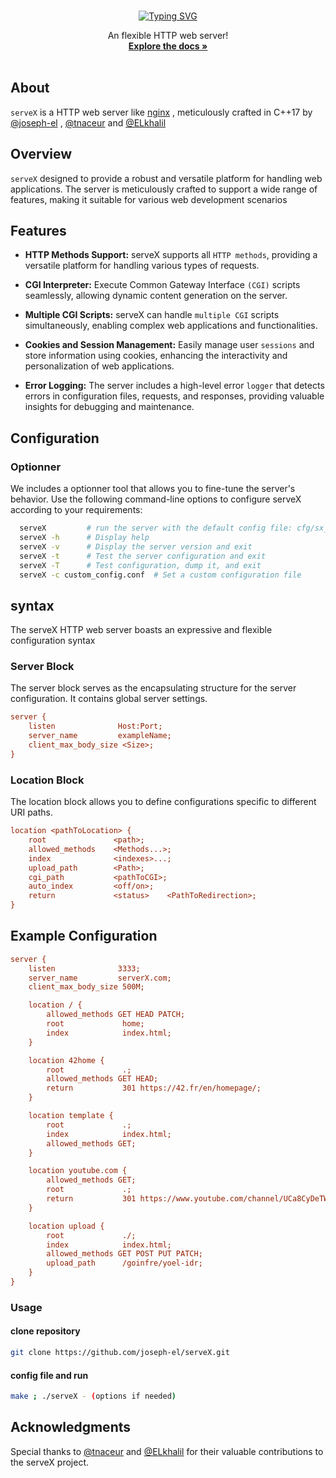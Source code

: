 

<br />
<div align="center">


[![Typing SVG](https://readme-typing-svg.demolab.com?font=Fira+Code&size=30&duration=1000&pause=3000&background=FFFFFF00&center=true&vCenter=true&random=false&width=350&height=60&lines=serveX)](https://git.io/typing-svg)


  <p align="center">
    An flexible HTTP web server!
    <br />
    <a href="https://github.com/joseph-el/serveX/assets/80905157/d5446afd-2f66-46ad-a4ab-e53abcc41f8d"><strong>Explore the docs »</strong></a>
    <br />
    <br />
</div>


 ## About
``serveX`` is a HTTP web server like [nginx](https://en.wikipedia.org/wiki/Nginx) , meticulously crafted in C++17 by [@joseph-el](https://github.com/joseph-el) , [@tnaceur](https://github.com/tnaceur) and [@ELkhalil](https://github.com/ELkhalil)


## Overview

``serveX`` designed to provide a robust and versatile platform for handling web applications. The server is meticulously crafted to support a wide range of features, making it suitable for various web development scenarios 

## Features
 
- **HTTP Methods Support:** serveX supports all ``HTTP methods``, providing a versatile platform for handling various types of requests.
 
- **CGI Interpreter:** Execute Common Gateway Interface ``(CGI)`` scripts seamlessly, allowing dynamic content generation on the server.
 
- **Multiple CGI Scripts:** serveX can handle ``multiple CGI`` scripts simultaneously, enabling complex web applications and functionalities.
 
- **Cookies and Session Management:** Easily manage user ``sessions`` and store information using cookies, enhancing the interactivity and personalization of web applications.
 
- **Error Logging:** The server includes a high-level error ``logger`` that detects errors in configuration files, requests, and responses, providing valuable insights for debugging and maintenance.

## Configuration

### Optionner

We includes a optionner tool that allows you to fine-tune the server's behavior. Use the following command-line options to configure serveX according to your requirements:

```sh
  serveX         # run the server with the default config file: cfg/sx_config
  serveX -h      # Display help
  serveX -v      # Display the server version and exit
  serveX -t      # Test the server configuration and exit
  serveX -T      # Test configuration, dump it, and exit
  serveX -c custom_config.conf  # Set a custom configuration file
```
## syntax 
The serveX HTTP web server boasts an expressive and flexible configuration syntax
### Server Block
The server block serves as the encapsulating structure for the server configuration. It contains global server settings.
```cfg
server {
    listen              Host:Port;
    server_name         exampleName;
    client_max_body_size <Size>; 
}
```

### Location Block
The location block allows you to define configurations specific to different URI paths.

``` cfg
location <pathToLocation> {
    root               <path>;
    allowed_methods    <Methods...>;
    index              <indexes>...;
    upload_path        <Path>;
    cgi_path           <pathToCGI>;
    auto_index         <off/on>;
    return             <status>    <PathToRedirection>;
}
```

## Example Configuration

```cfg
server {
    listen              3333;
    server_name         serverX.com;
    client_max_body_size 500M;

    location / {
        allowed_methods GET HEAD PATCH;
        root             home;
        index            index.html;
    }

    location 42home {
        root             .;
        allowed_methods GET HEAD;
        return           301 https://42.fr/en/homepage/;
    }

    location template {
        root             .;
        index            index.html;
        allowed_methods GET;
    }

    location youtube.com {
        allowed_methods GET;
        root             .;
        return           301 https://www.youtube.com/channel/UCa8CyDeTWLzoP4hvdQ5_l6w;
    }

    location upload {
        root             ./;
        index            index.html;
        allowed_methods GET POST PUT PATCH;
        upload_path      /goinfre/yoel-idr;
    }
}
```
### Usage
#### clone repository
```sh
git clone https://github.com/joseph-el/serveX.git
```
#### config file and run
```sh
make ; ./serveX - (options if needed)
```

## Acknowledgments

Special thanks to [@tnaceur](https://github.com/tnaceur) and [@ELkhalil](https://github.com/ELkhalil) for their valuable contributions to the serveX project.



